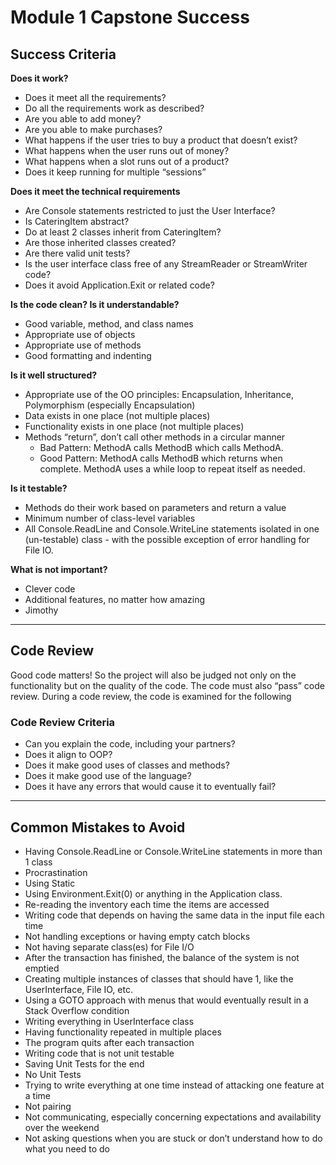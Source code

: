 # Module 1 Capstone Success

## Success Criteria

**Does it work?**

*   Does it meet all the requirements?
*   Do all the requirements work as described?
*   Are you able to add money?
*   Are you able to make purchases?
*   What happens if the user tries to buy a product that doesn’t exist?
*   What happens when the user runs out of money?
*   What happens when a slot runs out of a product?
*   Does it keep running for multiple “sessions”

**Does it meet the technical requirements**
*   Are Console statements restricted to just the User Interface?
*   Is CateringItem abstract?
*   Do at least 2 classes inherit from CateringItem?
*   Are those inherited classes created?
*   Are there valid unit tests?
*   Is the user interface class free of any StreamReader or StreamWriter code?
*   Does it avoid Application.Exit or related code?

**Is the code clean? Is it understandable?** 

*   Good variable, method, and class names
*   Appropriate use of objects
*   Appropriate use of methods
*   Good formatting and indenting

**Is it well structured?**

*   Appropriate use of the OO principles:  Encapsulation, Inheritance, Polymorphism (especially Encapsulation)
*   Data exists in one place (not multiple places)
*   Functionality exists in one place (not multiple places)
*   Methods “return”, don’t call other methods in a circular manner
    - Bad Pattern: MethodA calls MethodB which calls MethodA.
    - Good Pattern: MethodA calls MethodB which returns when complete. MethodA uses a while loop to repeat itself as needed.

**Is it testable?**

*   Methods do their work based on parameters and return a value
*   Minimum number of class-level variables
*   All Console.ReadLine and Console.WriteLine statements isolated in one (un-testable) class - with the possible exception of error handling for File IO.

**What is not important?**

*   Clever code
*   Additional features, no matter how amazing
*   Jimothy

---

## Code Review

Good code matters!   So the project will also be judged not only on the functionality but on the quality of the code.   The code must also “pass” code review.   During a code review, the code is examined for the following


### Code Review Criteria



*   Can you explain the code, including your partners?
*   Does it align to OOP?
*   Does it make good uses of classes and methods?
*   Does it make good use of the language?
*   Does it have any errors that would cause it to eventually fail?

---

## Common Mistakes to Avoid



*   Having Console.ReadLine or Console.WriteLine statements in more than 1 class
*   Procrastination
*   Using Static
*   Using Environment.Exit(0) or anything in the Application class.
*   Re-reading the inventory each time the items are accessed
*   Writing code that depends on having the same data in the input file each time
*   Not handling exceptions or having empty catch blocks
*   Not having separate class(es) for File I/O
*   After the transaction has finished, the balance of the system is not emptied
*   Creating multiple instances of classes that should have 1, like the UserInterface, File IO, etc.
*   Using a GOTO approach with menus that would eventually result in a Stack Overflow condition
*   Writing everything in UserInterface class
*   Having functionality repeated in multiple places
*   The program quits after each transaction
*   Writing code that is not unit testable
*   Saving Unit Tests for the end
*   No Unit Tests
*   Trying to write everything at one time instead of attacking one feature at a time
*   Not pairing
*   Not communicating, especially concerning expectations and availability over the weekend
*   Not asking questions when you are stuck or don’t understand how to do what you need to do
